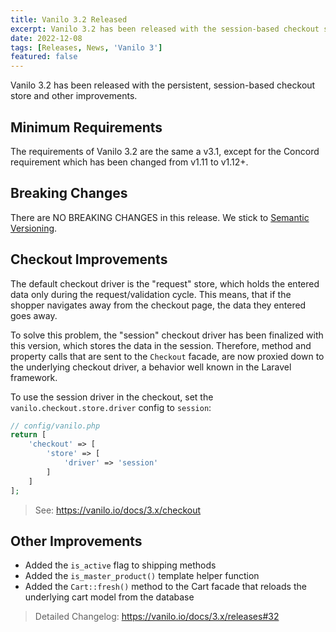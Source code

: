 ```yaml
---
title: Vanilo 3.2 Released
excerpt: Vanilo 3.2 has been released with the session-based checkout store. See what's new.
date: 2022-12-08
tags: [Releases, News, 'Vanilo 3']
featured: false
---
```

Vanilo 3.2 has been released with the persistent, session-based checkout store and other improvements.

## Minimum Requirements

The requirements of Vanilo 3.2 are the same a v3.1, except for the Concord requirement which has been changed from v1.11
to v1.12+.

## Breaking Changes

There are NO BREAKING CHANGES in this release. We stick to [Semantic Versioning](https://semver.org).

## Checkout Improvements

The default checkout driver is the "request" store, which holds the entered data only during the request/validation cycle.
This means, that if the shopper navigates away from the checkout page, the data they entered goes away.

To solve this problem, the "session" checkout driver has been finalized with this version, which stores the data in the session.
Therefore, method and property calls that are sent to the `Checkout` facade, are now proxied down to the underlying
checkout driver, a behavior well known in the Laravel framework.

To use the session driver in the checkout, set the `vanilo.checkout.store.driver` config to `session`:

```php
// config/vanilo.php
return [
    'checkout' => [
        'store' => [
            'driver' => 'session'
        ]
    ]
];
```

> See: https://vanilo.io/docs/3.x/checkout

## Other Improvements

- Added the `is_active` flag to shipping methods
- Added the `is_master_product()` template helper function
- Added the `Cart::fresh()` method to the Cart facade that reloads the underlying cart model from the database

> Detailed Changelog: https://vanilo.io/docs/3.x/releases#32
